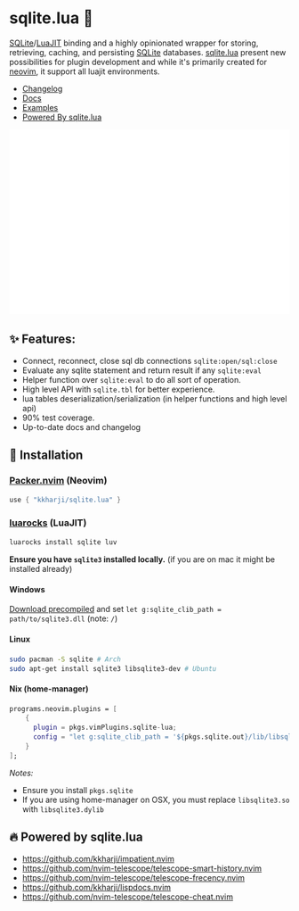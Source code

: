 sqlite.lua 💫
=================


[SQLite]/[LuaJIT] binding and a highly opinionated wrapper for storing, retrieving, caching, and persisting [SQLite] databases.
[sqlite.lua] present new possibilities for plugin development and while it's primarily created for [neovim], it support all luajit environments.

- [Changelog](https://github.com/kkharji/sqlite.lua/blob/master/CHANGELOG.md)
- [Docs](https://github.com/kkharji/sqlite.lua/blob/master/doc/sqlite.txt)
- [Examples](https://github.com/kkharji/sqlite.lua/blob/master/lua/sqlite/examples)
- [Powered By sqlite.lua](https://github.com/kkharji/sqlite.lua#-powered-by-sqlitelua)

<p align="center"> <img src="./doc/preview.svg"> </p>

✨ Features:
------------------
- Connect, reconnect, close sql db connections `sqlite:open/sql:close`
- Evaluate any sqlite statement and return result if any `sqlite:eval`
- Helper function over `sqlite:eval` to do all sort of operation.
- High level API with `sqlite.tbl` for better experience.
- lua tables deserialization/serialization (in helper functions and high level api)
- 90% test coverage.
- Up-to-date docs and changelog


🚧 Installation
-----------------

### [Packer.nvim](https://github.com/wbthomason/packer.nvim) (Neovim)

```lua
use { "kkharji/sqlite.lua" }
```

### [luarocks](https://luarocks.org/) (LuaJIT)

```bash
luarocks install sqlite luv
```

**Ensure you have `sqlite3` installed locally.** (if you are on mac it might be installed already)

#### Windows

[Download precompiled](https://www.sqlite.org/download.html) and set `let g:sqlite_clib_path = path/to/sqlite3.dll` (note: `/`)

#### Linux
```bash
sudo pacman -S sqlite # Arch
sudo apt-get install sqlite3 libsqlite3-dev # Ubuntu
```

#### Nix (home-manager)
```nix
programs.neovim.plugins = [
    {
      plugin = pkgs.vimPlugins.sqlite-lua;
      config = "let g:sqlite_clib_path = '${pkgs.sqlite.out}/lib/libsqlite3.so'";
    }
];
```

*Notes:*
  - Ensure you install `pkgs.sqlite`
  - If you are using home-manager on OSX, you must replace `libsqlite3.so` with `libsqlite3.dylib`

🔥 Powered by sqlite.lua
-----------------

- https://github.com/kkharji/impatient.nvim
- https://github.com/nvim-telescope/telescope-smart-history.nvim
- https://github.com/nvim-telescope/telescope-frecency.nvim
- https://github.com/kkharji/lispdocs.nvim
- https://github.com/nvim-telescope/telescope-cheat.nvim

[Installation]: #🚧_installation
[SQLite]: https://www.sqlite.org/index.html
[LuaJIT]: https://luajit.org
[sqlite.lua]: https://github.com/kkharji/sqlite.lua
[neovim]: https://github.com/neovim/neovim
